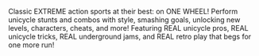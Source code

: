 Classic EXTREME action sports at their best: on ONE WHEEL! Perform unicycle stunts and combos with style, smashing goals, unlocking new levels, characters, cheats, and more! Featuring REAL unicycle pros, REAL unicycle tricks, REAL underground jams, and REAL retro play that begs for one more run!
